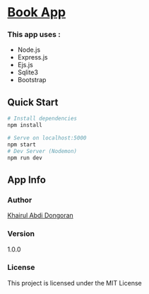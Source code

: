 # [Book App](https://khairul-abdi.github.io/portfolio/ "Live Demo")

### This app uses :

- Node.js
- Express.js
- Ejs.js
- Sqlite3
- Bootstrap

## Quick Start

``` bash
# Install dependencies
npm install

# Serve on localhost:5000
npm start
# Dev Server (Nodemon)
npm run dev
```

## App Info

### Author

[Khairul Abdi Dongoran](https://khairul-abdi.github.io/portfolio/ "My Portfolio")

### Version

1.0.0

### License

This project is licensed under the MIT License